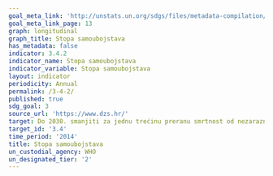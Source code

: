 ```yaml
---
goal_meta_link: 'http://unstats.un.org/sdgs/files/metadata-compilation/Metadata-Goal-3.pdf'
goal_meta_link_page: 13
graph: longitudinal
graph_title: Stopa samoubojstava
has_metadata: false
indicator: 3.4.2
indicator_name: Stopa samoubojstava
indicator_variable: Stopa samoubojstava
layout: indicator
periodicity: Annual
permalink: /3-4-2/
published: true
sdg_goal: 3
source_url: 'https://www.dzs.hr/'
target: Do 2030. smanjiti za jednu trećinu preranu smrtnost od nezaraznih bolesti prevencijom i liječenjem te promicanjem mentalnog zdravlja i blagostanja.
target_id: '3.4'
time_period: '2014'
title: Stopa samoubojstava
un_custodial_agency: WHO
un_designated_tier: '2'
---
```

